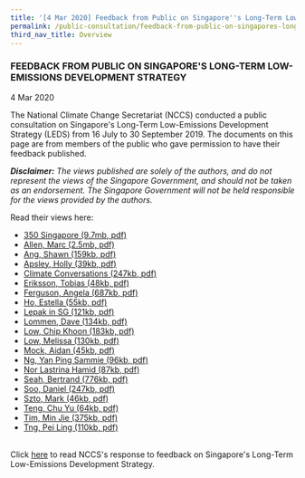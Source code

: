 ```yaml
---
title: '[4 Mar 2020] Feedback from Public on Singapore''s Long-Term Low-Emissions Development Strategy'
permalink: /public-consultation/feedback-from-public-on-singapores-long-term-low-emissions-development-strategy/
third_nav_title: Overview
---
```


### FEEDBACK FROM PUBLIC ON SINGAPORE'S LONG-TERM LOW-EMISSIONS DEVELOPMENT STRATEGY

4 Mar 2020

The National Climate Change Secretariat (NCCS) conducted a public consultation on Singapore's Long-Term Low-Emissions Development Strategy (LEDS) from 16 July to 30 September 2019. The documents on this page are from members of the public who gave permission to have their feedback published.

***Disclaimer:** The views published are solely of the authors, and do not represent the views of the Singapore Government, and should not be taken as an endorsement. The Singapore Government will not be held responsible for the views provided by the authors.*


Read their views here:

 - <a href="/docs/default-source/publications/350 Singapore.pdf" target="_blank">350 Singapore (9.7mb, pdf)</a>
 - <a href="/docs/default-source/publications/Allen, Marc.pdf" target="_blank">Allen, Marc (2.5mb, pdf) </a>
 - <a href="/docs/default-source/publications/Ang, Shawn.pdf" target="_blank">Ang, Shawn (159kb, pdf) </a>
 - <a href="/docs/default-source/publications/Apsley, Holly.pdf" target="_blank">Apsley, Holly (39kb, pdf) </a>
 - <a href="/docs/default-source/publications/Climate Conversations.pdf" target="_blank">Climate Conversations (247kb, pdf) </a>
 - <a href="/docs/default-source/publications/Eriksson, Tobias.pdf" target="_blank">Eriksson, Tobias (48kb, pdf) </a>
 - <a href="/docs/default-source/publications/Ferguson, Angela.pdf" target="_blank">Ferguson, Angela (687kb, pdf) </a>
 - <a href="/docs/default-source/publications/Ho, Estella.pdf" target="_blank">Ho, Estella (55kb, pdf) </a>
 - <a href="/docs/default-source/publications/Lepak in SG.pdf" target="_blank">Lepak in SG (121kb, pdf) </a>
 - <a href="/docs/default-source/publications/Lommen, Dave.pdf" target="_blank">Lommen, Dave (134kb, pdf) </a>
 - <a href="/docs/default-source/publications/Low, Chip Khoon.pdf" target="_blank">Low, Chip Khoon (183kb, pdf) </a>
 - <a href="/docs/default-source/publications/Low, Melissa.pdf" target="_blank">Low, Melissa (130kb, pdf) </a>
 - <a href="/docs/default-source/publications/Mock, Aidan.pdf" target="_blank">Mock, Aidan (45kb, pdf) </a>
 - <a href="/docs/default-source/publications/Ng, Yan Ping Sammie.pdf" target="_blank">Ng, Yan Ping Sammie (96kb, pdf) </a>
 - <a href="/docs/default-source/publications/Nor Lastrina Hamid.pdf" target="_blank">Nor Lastrina Hamid (87kb, pdf) </a>
 - <a href="/docs/default-source/publications/Seah, Bertrand.pdf" target="_blank">Seah, Bertrand (776kb, pdf) </a>
 - <a href="/docs/default-source/publications/Soo, Daniel.pdf" target="_blank">Soo, Daniel (247kb, pdf) </a>
 - <a href="/docs/default-source/publications/Szto, Mark.pdf" target="_blank">Szto, Mark (46kb, pdf) </a>
 - <a href="/docs/default-source/publications/Teng, Chu Yu.pdf" target="_blank">Teng, Chu Yu (64kb, pdf) </a>
 - <a href="/docs/default-source/publications/Tim, Min Jie.pdf" target="_blank">Tim, Min Jie (375kb, pdf) </a>
 - <a href="/docs/default-source/publications/Tng, Pei Ling.pdf" target="_blank">Tng, Pei Ling (110kb, pdf) </a>
 
<br>
Click <a href="/public-consultation/response-to-feedback-on-singapore's-long-term-low-emissions-development-strategy/" target="_blank">here</a> to read NCCS's response to feedback on Singapore's Long-Term Low-Emissions Development Strategy.

